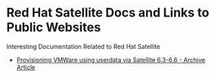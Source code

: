 # Red Hat Satellite Docs and Links to Public Websites
Interesting Documentation Related to Red Hat Satellite

- [Provisioning VMWare using userdata via Satellite 6.3-6.6 - Archive Article](https://github.com/pslucas0212/Provisioning-VMWare-using-userdata-via-Satellite-6.3-6.6)
